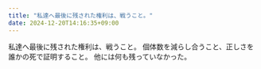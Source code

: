 ```yaml
---
title: "私達へ最後に残された権利は、戦うこと。"
date: 2024-12-20T14:16:35+09:00
---
```

私達へ最後に残された権利は、戦うこと。
個体数を減らし合うこと、正しさを誰かの死で証明すること。
他には何も残っていなかった。
